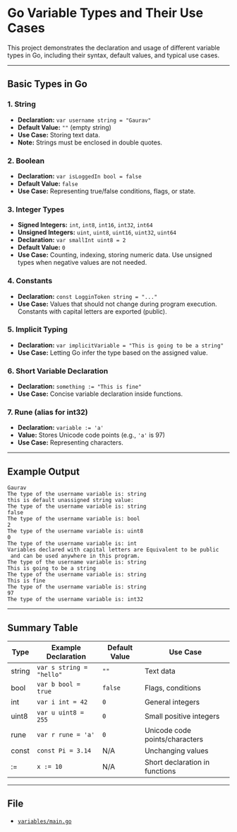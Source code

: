 # Go Variable Types and Their Use Cases

This project demonstrates the declaration and usage of different variable types in Go, including their syntax, default values, and typical use cases.

---

## Basic Types in Go

### 1. **String**

- **Declaration:** `var username string = "Gaurav"`
- **Default Value:** `""` (empty string)
- **Use Case:** Storing text data.
- **Note:** Strings must be enclosed in double quotes.

### 2. **Boolean**

- **Declaration:** `var isLoggedIn bool = false`
- **Default Value:** `false`
- **Use Case:** Representing true/false conditions, flags, or state.

### 3. **Integer Types**

- **Signed Integers:** `int`, `int8`, `int16`, `int32`, `int64`
- **Unsigned Integers:** `uint`, `uint8`, `uint16`, `uint32`, `uint64`
- **Declaration:** `var smallInt uint8 = 2`
- **Default Value:** `0`
- **Use Case:** Counting, indexing, storing numeric data. Use unsigned types when negative values are not needed.

### 4. **Constants**

- **Declaration:** `const LogginToken string = "..."`
- **Use Case:** Values that should not change during program execution. Constants with capital letters are exported (public).

### 5. **Implicit Typing**

- **Declaration:** `var implicitVariable = "This is going to be a string"`
- **Use Case:** Letting Go infer the type based on the assigned value.

### 6. **Short Variable Declaration**

- **Declaration:** `something := "This is fine"`
- **Use Case:** Concise variable declaration inside functions.

### 7. **Rune (alias for int32)**

- **Declaration:** `variable := 'a'`
- **Value:** Stores Unicode code points (e.g., `'a'` is 97)
- **Use Case:** Representing characters.

---

## Example Output

```
Gaurav
The type of the username variable is: string
this is default unassigned string value:
The type of the username variable is: string
false
The type of the username variable is: bool
2
The type of the username variable is: uint8
0
The type of the username variable is: int
Variables declared with capital letters are Equivalent to be public
 and can be used anywhere in this program.
The type of the username variable is: string
This is going to be a string
The type of the username variable is: string
This is fine
The type of the username variable is: string
97
The type of the username variable is: int32
```

---

## Summary Table

| Type   | Example Declaration      | Default Value | Use Case                       |
| ------ | ------------------------ | ------------- | ------------------------------ |
| string | `var s string = "hello"` | `""`          | Text data                      |
| bool   | `var b bool = true`      | `false`       | Flags, conditions              |
| int    | `var i int = 42`         | `0`           | General integers               |
| uint8  | `var u uint8 = 255`      | `0`           | Small positive integers        |
| rune   | `var r rune = 'a'`       | `0`           | Unicode code points/characters |
| const  | `const Pi = 3.14`        | N/A           | Unchanging values              |
| :=     | `x := 10`                | N/A           | Short declaration in functions |

---

## File

- [`variables/main.go`](main.go)
